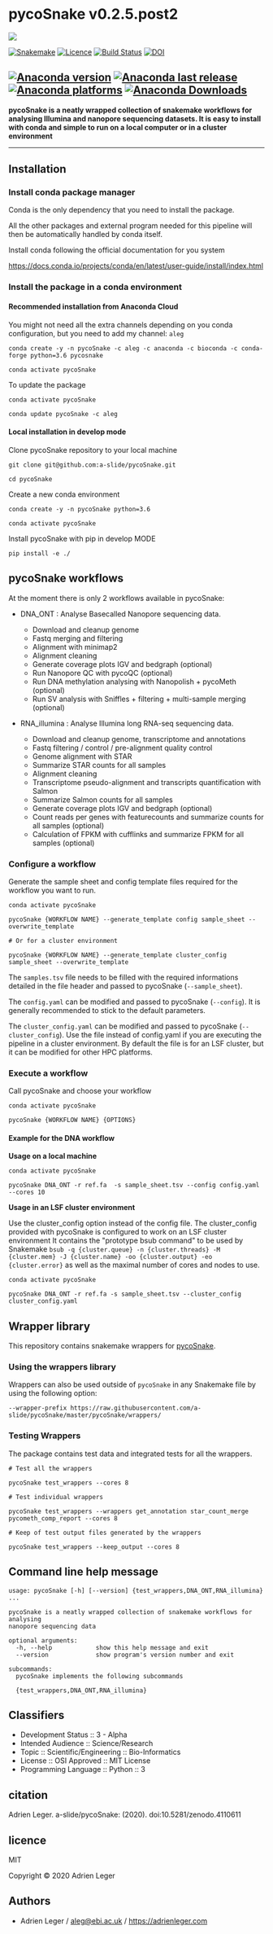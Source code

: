 # pycoSnake v0.2.5.post2

![](pictures/pycoSnake_logo.png)

[![Snakemake](https://img.shields.io/badge/snakemake-≥5.4.2-brightgreen.svg)](https://snakemake.bitbucket.io)
[![Licence](https://anaconda.org/aleg/pycoSnake/badges/license.svg)](https://anaconda.org/aleg/pycoSnake)
[![Build Status](https://travis-ci.com/a-slide/pycoSnake.svg?branch=master)](https://travis-ci.com/a-slide/pycoSnake)
[![DOI](https://zenodo.org/badge/173960745.svg)](https://zenodo.org/badge/latestdoi/173960745)

[![Anaconda version](https://anaconda.org/aleg/pycoSnake/badges/version.svg)](https://anaconda.org/aleg/pycoSnake)
[![Anaconda last release](https://anaconda.org/aleg/pycoSnake/badges/latest_release_relative_date.svg)](https://anaconda.org/aleg/pycoSnake)
[![Anaconda platforms](https://anaconda.org/aleg/pycoSnake/badges/platforms.svg)](https://anaconda.org/aleg/pycoSnake)
[![Anaconda Downloads](https://anaconda.org/aleg/pycoSnake/badges/downloads.svg)](https://anaconda.org/aleg/pycoSnake)
---

**pycoSnake is a neatly wrapped collection of snakemake workflows for analysing Illumina and nanopore sequencing datasets. It is easy to install with conda and simple to run on a local computer or in a cluster environment**

---

## Installation

### Install conda package manager

Conda is the only dependency that you need to install the package.

All the other packages and external program needed for this pipeline will then be automatically handled by conda itself.

Install conda following the official documentation for you system

https://docs.conda.io/projects/conda/en/latest/user-guide/install/index.html


### Install the package in a conda environment

#### Recommended installation from Anaconda Cloud

You might not need all the extra channels depending on you conda configuration, but you need to add my channel: `aleg`

```
conda create -y -n pycoSnake -c aleg -c anaconda -c bioconda -c conda-forge python=3.6 pycosnake

conda activate pycoSnake
```

To update the package

```
conda activate pycoSnake

conda update pycoSnake -c aleg
```

#### Local installation in develop mode

Clone pycoSnake repository to your local machine

```
git clone git@github.com:a-slide/pycoSnake.git

cd pycoSnake
```

Create a new conda environment

```
conda create -y -n pycoSnake python=3.6

conda activate pycoSnake
```

Install pycoSnake with pip in develop MODE

```
pip install -e ./
```

## pycoSnake workflows

At the moment there is only 2 workflows available in pycoSnake:

* DNA_ONT : Analyse Basecalled Nanopore sequencing data.
    * Download and cleanup genome
    * Fastq merging and filtering
    * Alignment with minimap2
    * Alignment cleaning
    * Generate coverage plots IGV and bedgraph (optional)
    * Run Nanopore QC with pycoQC (optional)
    * Run DNA methylation analysing with Nanopolish + pycoMeth (optional)
    * Run SV analysis with Sniffles + filtering + multi-sample merging (optional)

* RNA_illumina : Analyse Illumina long RNA-seq sequencing data.
    * Download and cleanup genome, transcriptome and annotations
    * Fastq filtering / control / pre-alignment quality control
    * Genome alignment with STAR
    * Summarize STAR counts for all samples
    * Alignment cleaning
    * Transcriptome pseudo-alignment and transcripts quantification with Salmon
    * Summarize Salmon counts for all samples
    * Generate coverage plots IGV and bedgraph (optional)
    * Count reads per genes with featurecounts and summarize counts for all samples (optional)
    * Calculation of FPKM with cufflinks and summarize FPKM for all samples (optional)

### Configure a workflow

Generate the sample sheet and config template files required for the workflow you want to run.

```
conda activate pycoSnake

pycoSnake {WORKFLOW NAME} --generate_template config sample_sheet --overwrite_template

# Or for a cluster environment

pycoSnake {WORKFLOW NAME} --generate_template cluster_config sample_sheet --overwrite_template
```

The `samples.tsv` file needs to be filled with the required informations detailed in the file header and passed to pycoSnake (`--sample_sheet`).

The `config.yaml` can be modified and passed to pycoSnake (`--config`). It is generally recommended to stick to the default parameters.

The `cluster_config.yaml` can be modified and passed to pycoSnake (`--cluster_config`). Use the file instead of config.yaml if you are executing the pipeline in a cluster environment. By default the file is for an LSF cluster, but it can be modified for other HPC platforms.

### Execute a workflow

Call pycoSnake and choose your workflow

```
conda activate pycoSnake

pycoSnake {WORKFLOW NAME} {OPTIONS}
```

#### Example for the DNA workflow

**Usage on a local machine**

```
conda activate pycoSnake

pycoSnake DNA_ONT -r ref.fa  -s sample_sheet.tsv --config config.yaml --cores 10
```

**Usage in an LSF cluster environment**

Use the cluster_config option instead of the config file.
The cluster_config provided with pycoSnake is configured to work on an LSF cluster environment
It contains the "prototype bsub command" to be used by Snakemake  `bsub -q {cluster.queue} -n {cluster.threads} -M {cluster.mem} -J {cluster.name} -oo {cluster.output} -eo {cluster.error}` as well as the maximal number of cores and nodes to use.

```
conda activate pycoSnake

pycoSnake DNA_ONT -r ref.fa -s sample_sheet.tsv --cluster_config cluster_config.yaml
```

## Wrapper library

This repository contains snakemake wrappers for [pycoSnake](https://github.com/a-slide/pycoSnake).

### Using the wrappers library

Wrappers can also be used outside of `pycoSnake` in any Snakemake file by using the following option:

```
--wrapper-prefix https://raw.githubusercontent.com/a-slide/pycoSnake/master/pycoSnake/wrappers/
```

### Testing Wrappers

The package contains test data and integrated tests for all the wrappers.

```
# Test all the wrappers

pycoSnake test_wrappers --cores 8

# Test individual wrappers

pycoSnake test_wrappers --wrappers get_annotation star_count_merge pycometh_comp_report --cores 8

# Keep of test output files generated by the wrappers

pycoSnake test_wrappers --keep_output --cores 8
```

## Command line help message

```
usage: pycoSnake [-h] [--version] {test_wrappers,DNA_ONT,RNA_illumina} ...

pycoSnake is a neatly wrapped collection of snakemake workflows for analysing
nanopore sequencing data

optional arguments:
  -h, --help            show this help message and exit
  --version             show program's version number and exit

subcommands:
  pycoSnake implements the following subcommands

  {test_wrappers,DNA_ONT,RNA_illumina}
```

## Classifiers

* Development Status :: 3 - Alpha
* Intended Audience :: Science/Research
* Topic :: Scientific/Engineering :: Bio-Informatics
* License :: OSI Approved :: MIT License
* Programming Language :: Python :: 3

## citation

Adrien Leger. a-slide/pycoSnake: (2020). doi:10.5281/zenodo.4110611

## licence

MIT

Copyright © 2020 Adrien Leger

## Authors

* Adrien Leger / aleg@ebi.ac.uk / https://adrienleger.com
